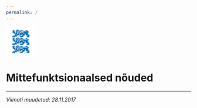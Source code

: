 ```yaml
---
permalink: /
---
```


<img src='img/LOVID.png' style='width: 80px;'>

# Mittefunktsionaalsed nõuded

----

_Viimati muudetud: 28.11.2017_


